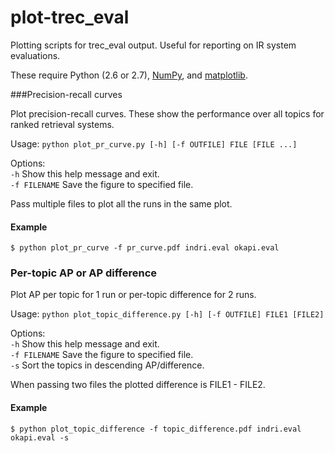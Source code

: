 plot-trec_eval
==============

Plotting scripts for trec_eval output. Useful for reporting on IR system evaluations.

These require Python (2.6 or 2.7), [NumPy](http://numpy.scipy.org/), and [matplotlib](http://matplotlib.org/).

###Precision-recall curves

Plot precision-recall curves. These show the performance over all topics for ranked retrieval systems.

Usage: `python plot_pr_curve.py [-h] [-f OUTFILE] FILE [FILE ...]`

Options:   
`-h` Show this help message and exit.   
`-f FILENAME` Save the figure to specified file.   

Pass multiple files to plot all the runs in the same plot.

#### Example

`$ python plot_pr_curve -f pr_curve.pdf indri.eval okapi.eval`

### Per-topic AP or AP difference

Plot AP per topic for 1 run or per-topic difference for 2 runs.

Usage: `python plot_topic_difference.py [-h] [-f OUTFILE] FILE1 [FILE2]`

Options:   
`-h` Show this help message and exit.   
`-f FILENAME` Save the figure to specified file.   
`-s` Sort the topics in descending AP/difference.   

When passing two files the plotted difference is FILE1 - FILE2.

#### Example

`$ python plot_topic_difference -f topic_difference.pdf indri.eval okapi.eval -s`